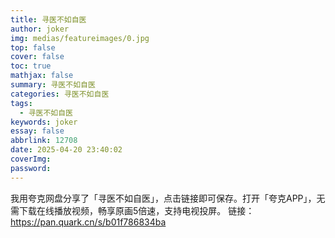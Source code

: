 ```yaml
---
title: 寻医不如自医
author: joker
img: medias/featureimages/0.jpg
top: false
cover: false
toc: true
mathjax: false
summary: 寻医不如自医
categories: 寻医不如自医
tags:
  - 寻医不如自医
keywords: joker
essay: false
abbrlink: 12708
date: 2025-04-20 23:40:02
coverImg:
password:
---
```


我用夸克网盘分享了「寻医不如自医」，点击链接即可保存。打开「夸克APP」，无需下载在线播放视频，畅享原画5倍速，支持电视投屏。
链接：https://pan.quark.cn/s/b01f786834ba
